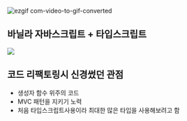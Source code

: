 ![ezgif com-video-to-gif-converted](https://github.com/qkrckstjq/snake-game-javascript/assets/117289923/26e66176-bc78-43e3-84d2-1fddb30dd5b4)

## 바닐라 자바스크립트 + 타입스크립트
<img src="https://img.shields.io/badge/TYPESCRIPT-3178C6?style=for-the-badge&logo=Typescript&logoColor=white">

## 코드 리팩토링시 신경썼던 관점
- 생성자 함수 위주의 코드
- MVC 패턴을 지키기 노력
- 처음 타입스크립트사용이라 최대한 많은 타입을 사용해보려고 함
